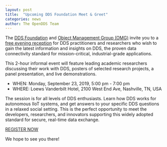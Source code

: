 ```yaml
---
layout: post
title:  "Upcoming DDS Foundation Meet & Greet"
categories: news
author: The OpenDDS Team
---
```


The [DDS Foundation](https://www.dds-foundation.org) and [Object Management Group (OMG)](https://www.omg.org) invite you to a [free evening reception](https://www.omg.org/events/tn-19/special-events/DDS-Meet-Greet.htm) for DDS practitioners and researchers who wish to gain the latest information and insights on DDS, the proven data connectivity standard for mission-critical, industrial-grade applications.

This 2-hour informal event will feature leading academic researchers discussing their work with DDS, posters of selected research projects, a panel presentation, and live demonstrations.

- WHEN: Monday, September 23, 2019, 5:00 pm - 7:00 pm<br/>
- WHERE: Loews Vanderbilt Hotel, 2100 West End Ave, Nashville, TN, USA

The session is for all levels of DDS enthusiasts. Learn how DDS works for autonomous IIoT systems, and get answers to your specific DDS questions in a relaxed social setting. This is the perfect opportunity to meet the developers, researchers, and innovators supporting this widely adopted standard for secure, real-time data exchange.

[REGISTER NOW](https://www.omg.org/events/tn-19/special-events/DDS-Meet-Greet.htm)<br/>

We hope to see you there!
